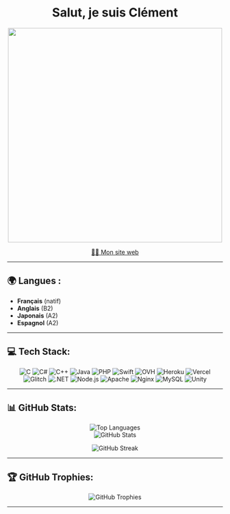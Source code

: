 <h1 align="center">Salut, je suis Clément</h1>

<p align="center">
  <img src="https://media.giphy.com/media/26AHONQ79FdWZhAI0/giphy.gif" width="500"/>
</p>

<p align="center">
  <a href="https://vabre.ch" target="_blank">👨‍💻 Mon site web</a>
</p>

---

## 🌍 Langues :
- **Français** (natif)
- **Anglais** (B2)
- **Japonais** (A2)
- **Espagnol** (A2)


---

## 💻 Tech Stack:
<p align="center">
  <img src="https://img.shields.io/badge/c-%2300599C.svg?style=for-the-badge&logo=c&logoColor=white" alt="C"/>
  <img src="https://img.shields.io/badge/c%23-%23239120.svg?style=for-the-badge&logo=csharp&logoColor=white" alt="C#"/>
  <img src="https://img.shields.io/badge/c++-%2300599C.svg?style=for-the-badge&logo=c%2B%2B&logoColor=white" alt="C++"/>
  <img src="https://img.shields.io/badge/java-%23ED8B00.svg?style=for-the-badge&logo=openjdk&logoColor=white" alt="Java"/>
  <img src="https://img.shields.io/badge/php-%23777BB4.svg?style=for-the-badge&logo=php&logoColor=white" alt="PHP"/>
  <img src="https://img.shields.io/badge/swift-F54A2A?style=for-the-badge&logo=swift&logoColor=white" alt="Swift"/>
  <img src="https://img.shields.io/badge/ovh-%23123F6D.svg?style=for-the-badge&logo=ovh&logoColor=#123F6D" alt="OVH"/>
  <img src="https://img.shields.io/badge/heroku-%23430098.svg?style=for-the-badge&logo=heroku&logoColor=white" alt="Heroku"/>
  <img src="https://img.shields.io/badge/vercel-%23000000.svg?style=for-the-badge&logo=vercel&logoColor=white" alt="Vercel"/>
  <img src="https://img.shields.io/badge/glitch-%233333FF.svg?style=for-the-badge&logo=glitch&logoColor=white" alt="Glitch"/>
  <img src="https://img.shields.io/badge/.NET-5C2D91?style=for-the-badge&logo=.net&logoColor=white" alt=".NET"/>
  <img src="https://img.shields.io/badge/node.js-6DA55F?style=for-the-badge&logo=node.js&logoColor=white" alt="Node.js"/>
  <img src="https://img.shields.io/badge/apache-%23D42029.svg?style=for-the-badge&logo=apache&logoColor=white" alt="Apache"/>
  <img src="https://img.shields.io/badge/nginx-%23009639.svg?style=for-the-badge&logo=nginx&logoColor=white" alt="Nginx"/>
  <img src="https://img.shields.io/badge/mysql-4479A1.svg?style=for-the-badge&logo=mysql&logoColor=white" alt="MySQL"/>
  <img src="https://img.shields.io/badge/unity-%23000000.svg?style=for-the-badge&logo=unity&logoColor=white" alt="Unity"/>
</p>

---

## 📊 GitHub Stats:
<div align="center">
<img src="https://github-readme-stats.vercel.app/api/top-langs/?username=ClementV74&theme=dark&hide_border=false&include_all_commits=true&count_private=true&layout=compact" alt="Top Languages"/><br/>
  <img src="https://github-readme-stats.vercel.app/api?username=ClementV74&theme=dark&hide_border=false&include_all_commits=true&count_private=true" alt="GitHub Stats"/>
 
  
  <img src="https://nirzak-streak-stats.vercel.app/?user=ClementV74&theme=dark&hide_border=false" alt="GitHub Streak"/><br/>
</div>

---

## 🏆 GitHub Trophies:
<p align="center">
  <img src="https://github-profile-trophy.vercel.app/?username=ClementV74&theme=radical&no-frame=false&no-bg=true&margin-w=4" alt="GitHub Trophies"/>
</p>

---

